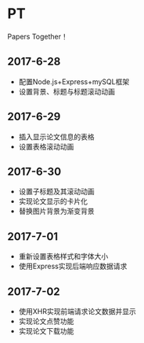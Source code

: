 # PT
Papers Together！

## 2017-6-28
* 配置Node.js+Express+mySQL框架
* 设置背景、标题与标题滚动动画

## 2017-6-29
* 插入显示论文信息的表格
* 设置表格滚动动画

## 2017-6-30
* 设置子标题及其滚动动画
* 实现论文显示的卡片化
* 替换图片背景为渐变背景

## 2017-7-01
* 重新设置表格样式和字体大小
* 使用Express实现后端响应数据请求

## 2017-7-02
* 使用XHR实现前端请求论文数据并显示
* 实现论文点赞功能
* 实现论文下载功能